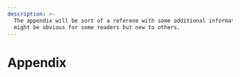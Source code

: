 ```yaml
---
description: >-
  The appendix will be sort of a referene with some additional information that
  might be obvious for some readers but new to others.
---
```


# Appendix

## 

